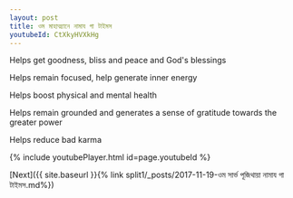 ```yaml
---
layout: post
title: ওম মাহাত্ম্যানে নামায গা টাইমস
youtubeId: CtXkyHVXkHg
---
```

 
 
Helps get goodness, bliss and peace and God's blessings
 
Helps remain focused, help generate inner energy 
 
Helps boost physical and mental health 
 
Helps remain grounded and generates a sense of gratitude towards the greater power 
 
Helps reduce bad karma
 
 
 
 


{% include youtubePlayer.html id=page.youtubeId %}
 
[Next]({{ site.baseurl }}{% link  split1/_posts/2017-11-19-ওম সার্ভ পূজিথায়া নামায গা টাইমস.md%})
 
